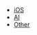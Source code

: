 * [iOS](https://aboy-jiang.github.io/iOS/)
* [AI](https://aboy-jiang.github.io/AI/)
* [Other](https://aboy-jiang.github.io/Other/)
